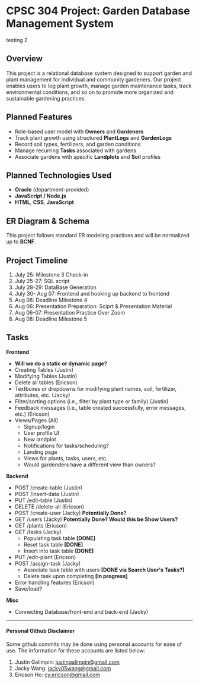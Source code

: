 # CPSC 304 Project: Garden Database Management System
testing 2
## Overview

This project is a relational database system designed to support garden and plant management for individual and community gardeners. 
Our project enables users to log plant growth, manage garden maintenance tasks, track environmental conditions, and so on to promote more organized and sustainable gardening practices.

## Planned Features

- Role-based user model with **Owners** and **Gardeners**
- Track plant growth using structured **PlantLogs** and **GardenLogs**
- Record soil types, fertilizers, and garden conditions
- Manage recurring **Tasks** associated with gardens
- Associate gardens with specific **Landplots** and **Soil** profiles

## Planned Technologies Used
- **Oracle** (department-provided)
- **JavaScript / Node.js**
- **HTML**, **CSS**, **JavaScript**

## ER Diagram & Schema

This project follows standard ER modeling practices and will be normalized up to **BCNF**. 






## Project Timeline

1) July 25: Milestone 3 Check-in
2) July 25-27: SQL script
3) July 28-29: DataBase Generation
4) July 30- Aug 07: Frontend and hooking up backend to frontend
5) Aug 06: Deadline Milestone 4
6) Aug 06: Presentation Preparation: Sciprt & Presentation Material
7) Aug 06-07: Presentation Practice Over Zoom
8) Aug 08: Deadline Milestone 5

## Tasks
**Frontend**
- **Will we do a static or dynamic page?**
- Creating Tables (Justin)
- Modifying Tables (Justin)
- Delete all tables (Ericson)
- Textboxes or dropdowns for modifying plant names, soil, fertilizer, attributes, etc. (Jacky)
- Filter/sorting options (i.e., filter by plant type or family) (Justin)
- Feedback messages (i.e., table created successfully, error messages, etc.) (Ericson)
- Views/Pages (All)
    - Signup/login
    - User profile UI
    - New landplot
    - Notifications for tasks/scheduling?
    - Landing page
    - Views for plants, tasks, users, etc.
    - Would gardenders have a different view than owners?

**Backend**
- POST /create-table (Justin)  
- POST /insert-data  (Justin)  
- PUT /edit-table    (Justin)  
- DELETE /delete-all (Ericson) 
- POST /create-user  (Jacky)   **Potentially Done?**
- GET /users         (Jacky)   **Potentially Done? Would this be Show Users?** 
- GET /plants        (Ericson) 
- GET /tasks         (Jacky)   
    - Populating task table   **[DONE]**
    - Reset task table        **[DONE]**
    - Insert into task table  **[DONE]**
- PUT /edit-plant    (Ericson) 
- POST /assign-task  (Jacky)
    - Associate task table with users **[DONE via Search User's Tasks?]**
    - Delete task upon completing **[In progress]**
- Error handling features (Ericson) 
- Save/load?

**Misc**
- Connecting Database/front-end and back-end (Jacky)

----------------------

#### Personal Github Disclaimer
Some github commits may be done using personal accounts for ease of use. The information for these accounts are listed below:
1. Justin Galimpin: justingalimpin@gmail.com
2. Jacky Wang:
jacky05wang@gmail.com
3. Ericson Ho: cy.ericson@gmail.com
